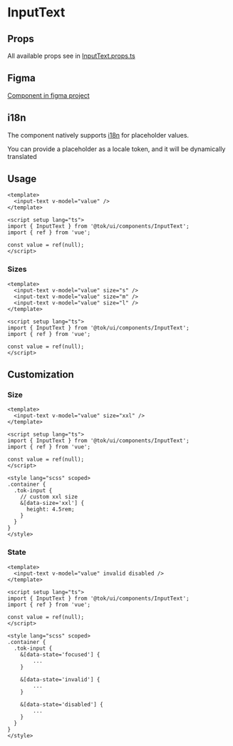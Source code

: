 # InputText

## Props

All available props see in [InputText.props.ts](./InputText.props.ts)

## Figma

[Component in figma project](https://www.figma.com/file/ssQqPZ2vqZhD4QF2xyCTd2/Telegram-Onboarding--ToolKit?type=design&node-id=139-1041&mode=design&t=6yuiDJRdwfFJ7dVT-0)

## i18n

The component natively supports [i18n](../../../i18n/README.md) for placeholder values.

You can provide a placeholder as a locale token, and it will be dynamically translated

## Usage

```vue
<template>
  <input-text v-model="value" />
</template>

<script setup lang="ts">
import { InputText } from '@tok/ui/components/InputText';
import { ref } from 'vue';

const value = ref(null);
</script>
```

### Sizes

```vue
<template>
  <input-text v-model="value" size="s" />
  <input-text v-model="value" size="m" />
  <input-text v-model="value" size="l" />
</template>

<script setup lang="ts">
import { InputText } from '@tok/ui/components/InputText';
import { ref } from 'vue';

const value = ref(null);
</script>
```

## Customization

### Size

```vue
<template>
  <input-text v-model="value" size="xxl" />
</template>

<script setup lang="ts">
import { InputText } from '@tok/ui/components/InputText';
import { ref } from 'vue';

const value = ref(null);
</script>

<style lang="scss" scoped>
.container {
  .tok-input {
    // custom xxl size
    &[data-size='xxl'] {
      height: 4.5rem;
    }
  }
}
</style>
```

### State

```vue
<template>
  <input-text v-model="value" invalid disabled />
</template>

<script setup lang="ts">
import { InputText } from '@tok/ui/components/InputText';
import { ref } from 'vue';

const value = ref(null);
</script>

<style lang="scss" scoped>
.container {
  .tok-input {
    &[data-state='focused'] {
        ...
    }

    &[data-state='invalid'] {
        ...
    }

    &[data-state='disabled'] {
        ...
    }
  }
}
</style>
```
